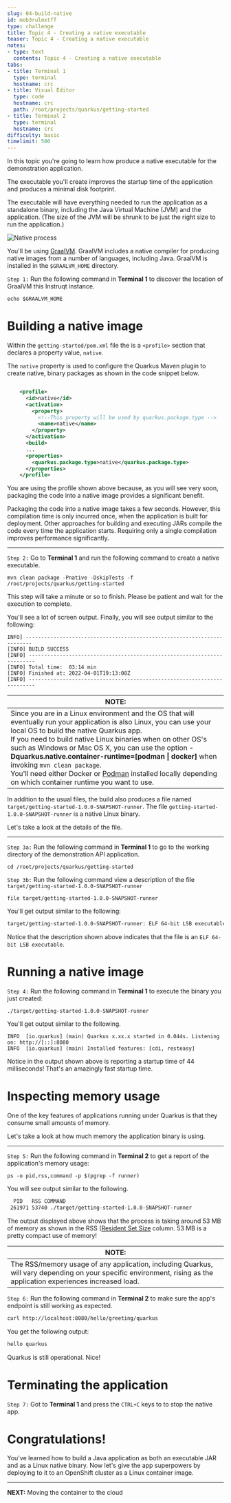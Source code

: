 ```yaml
---
slug: 04-build-native
id: mob3rulmxtff
type: challenge
title: Topic 4 - Creating a native executable
teaser: Topic 4 - Creating a native executable
notes:
- type: text
  contents: Topic 4 - Creating a native executable
tabs:
- title: Terminal 1
  type: terminal
  hostname: crc
- title: Visual Editor
  type: code
  hostname: crc
  path: /root/projects/quarkus/getting-started
- title: Terminal 2
  type: terminal
  hostname: crc
difficulty: basic
timelimit: 500
---
```

In this topic you're going to learn how produce a native executable for the demonstration application.

The executable you'll create improves the startup time of the application and produces a minimal disk footprint.

The executable will have everything needed to run the application as a standalone binary, including the Java Virtual Machine (JVM) and the application. (The size of the JVM will be shrunk to be just the right size to run the application.)

![Native process](../assets/native-image-process.png)

You'll be using [GraalVM](https://en.wikipedia.org/wiki/GraalVM). GraalVM includes a native compiler for producing native images from a number of languages, including Java. GraalVM is installed in the `$GRAALVM_HOME` directory.


`Step 1:` Run the following command in **Terminal 1** to discover the location of GraalVM this Instruqt instance.

```
echo $GRAALVM_HOME
```

# Building a native image

Within the `getting-started/pom.xml` file the is a `<profile>` section that declares a property value, `native`.

The  `native` property is used to configure the Quarkus Maven plugin to create native, binary packages as shown in the code snippet below.

```xml

    <profile>
      <id>native</id>
      <activation>
        <property>
          <!--This property will be used by quarkus.package.type -->
          <name>native</name>
        </property>
      </activation>
      <build>
      ...
      <properties>
        <quarkus.package.type>native</quarkus.package.type>
      </properties>
    </profile>

```

You are using the profile shown above because, as you will see very soon, packaging the code into a native image provides a significant benefit.

Packaging the code into a native image takes a few seconds. However, this compilation time is only incurred once, when the application is built for deployment. Other approaches for building and executing JARs compile the code every time the application starts. Requiring only a single compilation improves performance significantly.

----

`Step 2:` Go to **Terminal 1** and run the following command to create a native executable.

```
mvn clean package -Pnative -DskipTests -f /root/projects/quarkus/getting-started
```

This step will take a minute or so to finish. Please be patient and wait for the execution to complete.

You'll see a lot of screen output. Finally, you will see output similar to the following:
```
INFO] ------------------------------------------------------------------------
[INFO] BUILD SUCCESS
[INFO] ------------------------------------------------------------------------
[INFO] Total time:  03:14 min
[INFO] Finished at: 2022-04-01T19:13:08Z
[INFO] ------------------------------------------------------------------------
```

|NOTE:|
|----|
|Since you are in a Linux environment and the OS that will eventually run your application is also Linux, you can use your local OS to build the native Quarkus app. <br>If you need to build native Linux binaries when on other OS's such as Windows or Mac OS X, you can use the option **-Dquarkus.native.container-runtime=[podman &vert; docker]** when invoking `mvn clean package`. <br>You'll need either Docker or [Podman](https://podman.io) installed locally depending on which container runtime you want to use.|


In addition to the usual files, the build also produces a file named `target/getting-started-1.0.0-SNAPSHOT-runner`. The file `getting-started-1.0.0-SNAPSHOT-runner` is a native Linux binary.

Let's take a look at the details of the file.

----

`Step 3a:`  Run the following command in **Terminal 1** to go to the working directory of the demonstration API application.

```
cd /root/projects/quarkus/getting-started
```

`Step 3b:` Run the following command view a description of the file `target/getting-started-1.0.0-SNAPSHOT-runner`

```
file target/getting-started-1.0.0-SNAPSHOT-runner
```

You'll get output similar to the following:

```bash
target/getting-started-1.0.0-SNAPSHOT-runner: ELF 64-bit LSB executable, x86-64, version 1 (SYSV), dynamically linked, interpreter /lib64/ld-linux-x86-64.so.2, for GNU/Linux 3.2.0, BuildID[sha1]=61109b6a2cc71d269c61b3b964c419c22fbb038b, not stripped
```

Notice that the description shown above indicates that the file is an `ELF 64-bit LSB executable`.

# Running a native image

`Step 4:` Run the following command in **Terminal 1** to execute the binary you just created:

```
./target/getting-started-1.0.0-SNAPSHOT-runner
```

You'll get output similar to the following.

```console
INFO  [io.quarkus] (main) Quarkus x.xx.x started in 0.044s. Listening on: http://[::]:8080
INFO  [io.quarkus] (main) Installed features: [cdi, resteasy]
```
Notice in the output shown above is reporting a startup time of 44 milliseconds! That's an amazingly fast startup time.


# Inspecting memory usage

One of the key features of applications running under Quarkus is that they consume small amounts of memory.

Let's take a look at how much memory the application binary is using.

----

`Step 5:` Run the following command in **Terminal 2** to get a report of the application's memory usage:

```
ps -o pid,rss,command -p $(pgrep -f runner)
```

You will see output similar to the following.

```bash
  PID   RSS COMMAND
 261971 53740 ./target/getting-started-1.0.0-SNAPSHOT-runner
```

The output displayed above shows that the process is taking around 53 MB of memory as shown in the RSS ([Resident Set Size](https://en.wikipedia.org/wiki/Resident_set_size) column. 53 MB is a pretty compact use of memory!

|NOTE:|
|----|
|The RSS/memory usage of any application, including Quarkus, will vary depending on your specific environment, rising as the application experiences increased load.|

`Step 6:` Run the following command in **Terminal 2** to make sure the app's endpoint is still working as expected.

```bash
curl http://localhost:8080/hello/greeting/quarkus
```

You get the following output:

```bash
hello quarkus
```

Quarkus is still operational. Nice!

# Terminating the application

`Step 7:`  Got to **Terminal 1** and press the `CTRL+C`  keys to to stop the native app.

# Congratulations!

You've learned how to build a Java application as both an executable JAR and as a Linux native binary. Now let's give the app superpowers by deploying to it to an OpenShift cluster as a Linux container image.

----

**NEXT:** Moving the container to the cloud

